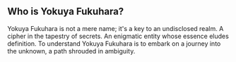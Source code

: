 ## Who is Yokuya Fukuhara?

Yokuya Fukuhara is not a mere name; it's a key to an undisclosed realm. A cipher in the tapestry of secrets. An enigmatic entity whose essence eludes definition. To understand Yokuya Fukuhara is to embark on a journey into the unknown, a path shrouded in ambiguity.